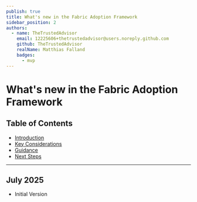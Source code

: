 ```yaml
---
publish: true
title: What's new in the Fabric Adoption Framework
sidebar_position: 2
authors:
  - name: TheTrustedAdvisor
    email: 12225606+thetrustedadvisor@users.noreply.github.com
    github: TheTrustedAdvisor
    realName: Matthias Falland
    badges:
      - mvp
---
```


# What's new in the Fabric Adoption Framework

## Table of Contents

- [Introduction](#introduction)
- [Key Considerations](#key-considerations)
- [Guidance](#guidance)
- [Next Steps](#next-steps)

---

## July 2025

- Initial Version

